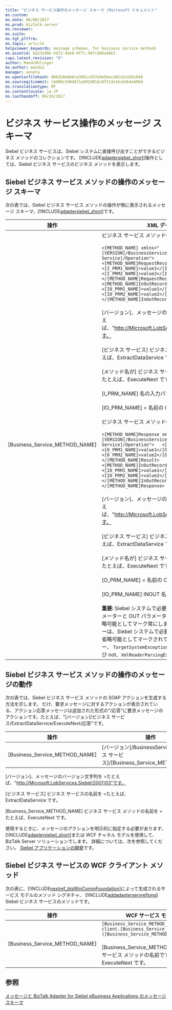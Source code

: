 ```yaml
---
title: "ビジネス サービス操作のメッセージ スキーマ |Microsoft ドキュメント"
ms.custom: 
ms.date: 06/08/2017
ms.prod: biztalk-server
ms.reviewer: 
ms.suite: 
ms.tgt_pltfrm: 
ms.topic: article
helpviewer_keywords: message schemas, for business service methods
ms.assetid: ba23248b-5d73-4de0-9f7c-987cd88a4b63
caps.latest.revision: "6"
author: MandiOhlinger
ms.author: mandia
manager: anneta
ms.openlocfilehash: 0062b8e6b6ce3961c937e9e5bece81cb24281049
ms.sourcegitcommit: cb908c540d8f1a692d01dc8f313e16cb4b4e696d
ms.translationtype: MT
ms.contentlocale: ja-JP
ms.lasthandoff: 09/20/2017
---
```

# <a name="message-schemas-for-business-service-operations"></a>ビジネス サービス操作のメッセージ スキーマ
Siebel ビジネス サービスは、Siebel システムに直接呼び出すことができるビジネス メソッドのコレクションです。 [!INCLUDE[adaptersiebel_short](../../includes/adaptersiebel-short-md.md)]操作としては、Siebel ビジネス サービスのビジネス メソッドを表示します。  
  
## <a name="message-schemas-for-siebel-business-service-method-operations"></a>Siebel ビジネス サービス メソッドの操作のメッセージ スキーマ  
 次の表では、Siebel ビジネス サービス メソッドの操作が側に表示されるメッセージ スキーマ、[!INCLUDE[adaptersiebel_short](../../includes/adaptersiebel-short-md.md)]です。  
  
|操作|XML データ構造|Description|  
|---------------|-------------------|-----------------|  
|[Business_Service_METHOD_NAME]|ビジネス サービス メソッドの要求メッセージ。<br /><br /> `<[METHOD_NAME] xmlns="[VERSION]/BusinessServices/[Business Service]/Operation">   <[METHOD_NAME]RequestRecord>     <[I_PRM1_NAME]>value1</[I_PRM1_NAME]>     <[I_PRM2_NAME]>value2</[I_PRM2_NAME]>     …   </[METHOD_NAME]RequestRecord>   <[METHOD_NAME]InOutRecord>     <[IO_PRM1_NAME]>value1</[IO_PRM1_NAME]>     <[IO_PRM2_NAME]>value2</[IO_PRM2_NAME]>     …   </[METHOD_NAME]InOutRecord> </[METHOD_NAME]>`<br /><br /> [バージョン]、メッセージのバージョン文字列を =たとえば、"http://Microsoft.LobServices.Siebel/2007/03"です。<br /><br /> [ビジネス サービス] ビジネス サービスの名前を =たとえば、ExtractDataService です。<br /><br /> [メソッド名が] ビジネス サービス メソッドの名前を =たとえば、ExecuteNext です。<br /><br /> [I_PRM_NAME] 名の入力パラメーターを = です。<br /><br /> [IO_PRM_NAME] = 名前の IN OUT パラメーターです。<br /><br /> ビジネス サービス メソッドの応答メッセージ:<br /><br /> `<[METHOD_NAME]Response xmlns="[VERSION]/BusinessServices/[Business Service]/Operation">   <[METHOD_NAME]Result>     <[O_PRM1_NAME]>value1</[O_PRM1_NAME]>     <[O_PRM2_NAME]>value2</[O_PRM2_NAME]>     …   </[METHOD_NAME]Result>   <[METHOD_NAME]InOutRecord>     <[IO_PRM1_NAME]>value1</[IO_PRM1_NAME]>     <[IO_PRM2_NAME]>value2</[IO_PRM2_NAME]>     …   </[METHOD_NAME]InOutRecord > </[METHOD_NAME]Response>`<br /><br /> [バージョン]、メッセージのバージョン文字列を =たとえば、"http://Microsoft.LobServices.Siebel/2007/03"です。<br /><br /> [ビジネス サービス] ビジネス サービスの名前を =たとえば、ExtractDataService です。<br /><br /> [メソッド名が] ビジネス サービス メソッドの名前を =たとえば、ExecuteNext です。<br /><br /> [O_PRM_NAME] = 名前の OUT パラメーターです。<br /><br /> [IO_PRM_NAME] INOUT 名パラメーターを = です。<br /><br /> **重要:** Siebel システムで必要な場合でも、IN OUT パラメーターと OUT パラメーターは、メタデータでは、省略可能としてマーク常にします。 そのため、パラメーターは、Siebel システムで必要なのですが、メタデータで省略可能としてマークされている、アダプターをスロー、 `TargetSystemException` Siebel から受信したおよび not、`XmlReaderParsingException`です。|Siebel ビジネス サービス メソッドは、操作名として確認できます。<br /><br /> 入力、出力、OUT パラメーターがサポートされます。<br /><br /> 階層の種類は、文字列として表示されます。 Siebel アダプターでは、これらの文字列に渡された値は検証しません。 これらの値が Siebel システムで想定されているスキーマに準拠していない場合は、実行時に例外が生成されます。|  
  
## <a name="message-actions-for-siebel-business-service-method-operations"></a>Siebel ビジネス サービス メソッドの操作のメッセージの動作  
 次の表では、Siebel ビジネス サービス メソッドの SOAP アクションを生成する方法を示します。 だけ、要求メッセージに対するアクションが表示されている、アクション応答メッセージは追加された形式の"/応答"に要求メッセージのアクションです。たとえば、"[バージョン]/ビジネス サービス/ExtractDataService/ExecuteNext/応答"です。  
  
|操作|操作|Description|  
|---------------|------------|-----------------|  
|[Business_Service_METHOD_NAME]|[バージョン]/BusinessServices/[ビジネス サービス]/[Business_Service_METHOD_NAME]|[バージョン]/[ビジネス サービス]/ExtractDataService/ExecuteNext|  
  
 [バージョン]、メッセージのバージョン文字列を =たとえば、"http://Microsoft.LobServices.Siebel/2007/03"です。  
  
 [ビジネス サービス] ビジネス サービスの名前を =たとえば、ExtractDataService です。  
  
 [Business_Service_METHOD_NAME] ビジネス サービス メソッドの名前を =たとえば、ExecuteNext です。  
  
 使用するときに、メッセージのアクションを明示的に指定する必要があります、[!INCLUDE[adaptersiebel_short](../../includes/adaptersiebel-short-md.md)]または WCF チャネル モデルを使用して、BizTalk Server ソリューションでします。 詳細については、次を参照してください。 [Siebel アプリケーションの開発](../../adapters-and-accelerators/adapter-siebel/develop-your-siebel-applications.md)です。  
  
## <a name="siebel-business-service-wcf-client-methods"></a>Siebel ビジネス サービスの WCF クライアント メソッド  
 次の表に、[!INCLUDE[nextref_btsWinCommFoundation](../../includes/nextref-btswincommfoundation-md.md)]によって生成されるサービス モデルのメソッド シグネチャ、 [!INCLUDE[addadapterservreflong](../../includes/addadapterservreflong-md.md)] Siebel ビジネス サービスのメソッドです。  
  
|操作|WCF サービス モデル メソッド|  
|---------------|------------------------------|  
|[Business_Service_METHOD_NAME]|`[Business_Service_METHOD_NAME]ResponseRecord client.[Business_Service_METHOD_NAME]([Business_Service_METHOD_NAME]RequestRecord);`<br /><br /> [Business_Service_METHOD_NAME] = ビジネス サービス メソッドの名前です。たとえば、ExecuteNext です。|  
  
## <a name="see-also"></a>参照  
 [メッセージと BizTalk Adapter for Siebel eBusiness Applications のメッセージ スキーマ](../../adapters-and-accelerators/adapter-siebel/messages-and-message-schemas-for-siebel-adapter-in-biztalk.md)